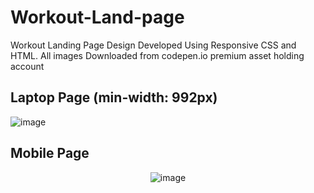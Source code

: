 # Workout-Land-page
Workout Landing Page Design Developed Using Responsive CSS and HTML. All images Downloaded from codepen.io premium asset holding account

## Laptop Page (min-width: 992px)
![image](https://github.com/kayoMichael/Workout-Land-page/assets/101680503/b6de6a51-5ccc-4336-ac85-63b4798f7cb0)

## Mobile Page
<p align="center">
  <img src="https://github.com/kayoMichael/Workout-Land-page/assets/101680503/30ed5078-a1e6-435d-8974-2c3a1ed055c6" alt="image">
</p>

